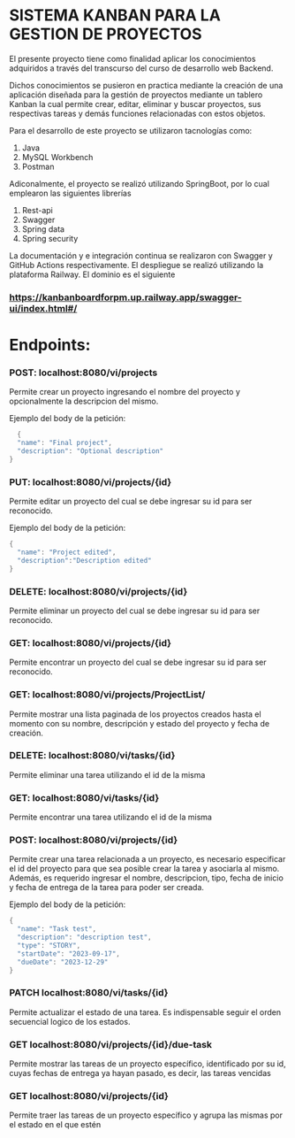 # SISTEMA KANBAN PARA LA GESTION DE PROYECTOS
El presente proyecto tiene como finalidad aplicar los conocimientos adquiridos a través del transcurso del curso de desarrollo web Backend. 

Dichos conocimientos se pusieron en practica mediante la creación de una aplicación diseñada para la gestión de proyectos mediante un tablero Kanban la cual permite crear, editar, eliminar y buscar proyectos, sus respectivas tareas y demás funciones relacionadas con estos objetos.

Para el desarrollo de este proyecto se utilizaron tacnologías como:

<ol>
	<li>Java</li>
	<li>MySQL Workbench</li>
  <li>Postman</li>
</ol>

Adiconalmente, el proyecto se realizó utilizando SpringBoot, por lo cual emplearon las siguientes librerías

<ol>
	<li>Rest-api</li>
	<li>Swagger</li>
	<li>Spring data</li>
	<li>Spring security</li>
</ol>

La documentación y e integración continua se realizaron con Swagger y GitHub Actions respectivamente. El despliegue se realizó utilizando la plataforma Railway. El dominio es el siguiente
### https://kanbanboardforpm.up.railway.app/swagger-ui/index.html#/

# Endpoints:
### POST: localhost:8080/vi/projects 
Permite crear un proyecto ingresando el nombre del proyecto y opcionalmente la descripcion del mismo.


Ejemplo del body de la petición:
  ```java {.highlight .highlight-source-java .bg-black}
    {
    "name": "Final project",
    "description": "Optional description"
}
```

### PUT: localhost:8080/vi/projects/{id}
Permite editar un proyecto del cual se debe ingresar su id para ser reconocido.


Ejemplo del body de la petición:
  ```java {.highlight .highlight-source-java .bg-black}
  {
    "name": "Project edited",
    "description":"Description edited"
}
```

### DELETE: localhost:8080/vi/projects/{id}
Permite eliminar un proyecto del cual se debe ingresar su id para ser reconocido.

### GET: localhost:8080/vi/projects/{id}
Permite encontrar un proyecto del cual se debe ingresar su id para ser reconocido.

### GET: localhost:8080/vi/projects/ProjectList/
Permite mostrar una lista paginada de los proyectos creados hasta el momento con su nombre, descripción y estado del proyecto y fecha de creación.

### DELETE: localhost:8080/vi/tasks/{id}
Permite eliminar una tarea utilizando el id de la misma

### GET: localhost:8080/vi/tasks/{id}
Permite encontrar una tarea utilizando el id de la misma

### POST: localhost:8080/vi/projects/{id}
Permite crear una tarea relacionada a un proyecto, es necesario especificar el id del proyecto para que sea posible crear la tarea y asociarla al mismo. Además, es requerido ingresar el nombre, descripcion, tipo, fecha de inicio y fecha de entrega de la tarea para poder ser creada.

Ejemplo del body de la petición:
  ```java {.highlight .highlight-source-java .bg-black}
{
    "name": "Task test",
    "description": "description test",
    "type": "STORY",
    "startDate": "2023-09-17",
    "dueDate": "2023-12-29"
}
```

### PATCH localhost:8080/vi/tasks/{id}
Permite actualizar el estado de una tarea. Es indispensable seguir el orden secuencial logico de los estados.

### GET localhost:8080/vi/projects/{id}/due-task
Permite mostrar las tareas de un proyecto específico, identificado por su id, cuyas fechas de entrega ya hayan pasado, es decir, las tareas vencidas

### GET localhost:8080/vi/projects/{id}
Permite traer las tareas de un proyecto específico y agrupa las mismas por el estado en el que estén










